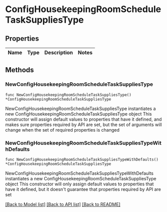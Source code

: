 # ConfigHousekeepingRoomScheduleTaskSuppliesType

## Properties

Name | Type | Description | Notes
------------ | ------------- | ------------- | -------------

## Methods

### NewConfigHousekeepingRoomScheduleTaskSuppliesType

`func NewConfigHousekeepingRoomScheduleTaskSuppliesType() *ConfigHousekeepingRoomScheduleTaskSuppliesType`

NewConfigHousekeepingRoomScheduleTaskSuppliesType instantiates a new ConfigHousekeepingRoomScheduleTaskSuppliesType object
This constructor will assign default values to properties that have it defined,
and makes sure properties required by API are set, but the set of arguments
will change when the set of required properties is changed

### NewConfigHousekeepingRoomScheduleTaskSuppliesTypeWithDefaults

`func NewConfigHousekeepingRoomScheduleTaskSuppliesTypeWithDefaults() *ConfigHousekeepingRoomScheduleTaskSuppliesType`

NewConfigHousekeepingRoomScheduleTaskSuppliesTypeWithDefaults instantiates a new ConfigHousekeepingRoomScheduleTaskSuppliesType object
This constructor will only assign default values to properties that have it defined,
but it doesn't guarantee that properties required by API are set


[[Back to Model list]](../README.md#documentation-for-models) [[Back to API list]](../README.md#documentation-for-api-endpoints) [[Back to README]](../README.md)


